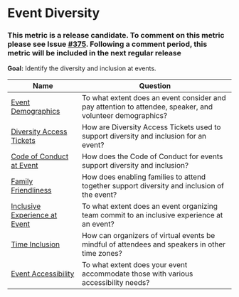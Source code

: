 # Event Diversity

### This metric is a release candidate. To comment on this metric please see Issue [#375](https://github.com/chaoss/wg-diversity-inclusion/issues/375). Following a comment period, this metric will be included in the next regular release

**Goal:** Identify the diversity and inclusion at events.

Name | Question
--- | ---
[Event Demographics](event-demographics.md) | To what extent does an event consider and pay attention to attendee, speaker, and volunteer demographics?
[Diversity Access Tickets](diversity-access-tickets.md) | How are Diversity Access Tickets used to support diversity and inclusion for an event?
[Code of Conduct at Event](event-code-of-conduct.md) | How does the Code of Conduct for events support diversity and inclusion?
[Family Friendliness](family-friendly.md) | How does enabling families to attend together support diversity and inclusion of the event?
[Inclusive Experience at Event](inclusive-experience.md) | To what extent does an event organizing team commit to an inclusive experience at an event?
[Time Inclusion](time-inclusion.md) | How can organizers of virtual events be mindful of attendees and speakers in other time zones?
[Event Accessibility](event-accessibility.md) | To what extent does your event accommodate those with various accessibility needs?
